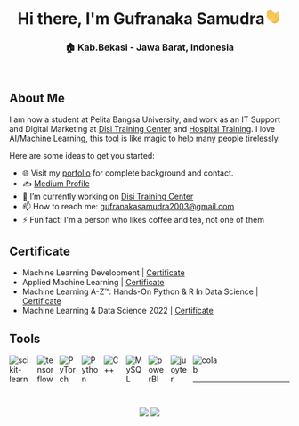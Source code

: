 <div align="center">
  <h1>Hi there, I'm Gufranaka Samudra<img src="https://github.com/ABSphreak/ABSphreak/blob/master/gifs/Hi.gif" width="30px" height="30px"><br/></h1>
 <h3>🏠 Kab.Bekasi - Jawa Barat, Indonesia</h3>
</div>

<br/>

## About Me
I am now a student at Pelita Bangsa University, and work as an IT Support and Digital Marketing at [Disi Training Center](https://disitrainingcenter.com/) and [Hospital Training](https://trainingrumahsakit.co.id/ ). I love AI/Machine Learning, this tool is like magic to help many people tirelessly.

Here are some ideas to get you started:
- 🌐 Visit my [porfolio](https://github.com/AgufSamudra) for complete background and contact.
- ✍️ [Medium Profile](https://medium.com/@agufsamudra)
- 🔭 I’m currently working on [Disi Training Center](https://disi.co.id/)
- 📫 How to reach me: gufranakasamudra2003@gmail.com
- ⚡ Fun fact: I'm a person who likes coffee and tea, not one of them

## Certificate
* Machine Learning Development | [Certificate](https://www.dicoding.com/certificates/EYX47499OXDL)
* Applied Machine Learning | [Certificate](https://www.dicoding.com/certificates/81P22E9R8POY)
* Machine Learning A-Z™: Hands-On Python & R In Data Science | [Certificate](https://www.udemy.com/certificate/UC-85845751-8c92-4791-a272-ac3f520a0d5a/)
* Machine Learning & Data Science 2022 | [Certificate](https://www.udemy.com/certificate/UC-ada1984f-78dc-411a-946c-cd9b29660f7b/)

## Tools
<img align="left" alt="scikit-learn" width="40px" src="https://upload.wikimedia.org/wikipedia/commons/0/05/Scikit_learn_logo_small.svg" style="padding-right:10px;" />
<img align="left" alt="tensorflow" width="30px" src="https://upload.wikimedia.org/wikipedia/commons/2/2d/Tensorflow_logo.svg" style="padding-right:10px;" />
<img align="left" alt="PyTorch" width="30px" src="https://upload.wikimedia.org/wikipedia/commons/1/10/PyTorch_logo_icon.svg" style="padding-right:10px;" />
<img align="left" alt="Python" width="30px" src="https://upload.wikimedia.org/wikipedia/commons/thumb/c/c3/Python-logo-notext.svg/110px-Python-logo-notext.svg.png?20100317150552" style="padding-right:10px;" />
<img align="left" alt="C++" width="30px" src="https://upload.wikimedia.org/wikipedia/commons/1/18/ISO_C%2B%2B_Logo.svg" style="padding-right:10px;" />
<img align="left" alt="MySQL" width="30px" src="https://cdn.jsdelivr.net/gh/devicons/devicon/icons/mysql/mysql-original.svg" style="padding-right:10px;" />
<img align="left" alt="powerBI" width="30px" src="https://upload.wikimedia.org/wikipedia/commons/c/cf/New_Power_BI_Logo.svg" style="padding-right:10px;" />
<img align="left" alt="juoyter" width="30px" src="https://upload.wikimedia.org/wikipedia/commons/3/38/Jupyter_logo.svg" style="padding-right:10px;" />
<img align="left" alt="colab" width="50px" src="https://upload.wikimedia.org/wikipedia/commons/d/d0/Google_Colaboratory_SVG_Logo.svg" style="padding-right:10px;" />

<br/>
<br/>

---

<br/>
<p align = "center">
  <img src = "https://github-readme-stats.vercel.app/api?username=AgufSamudra&show_icons=true&theme=bear" width = 400>
  <img src = "https://github-readme-streak-stats.herokuapp.com?user=AgufSamudra&theme=dark&hide_border=true" width = 400>
</p> 
